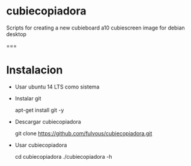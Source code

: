 # cubiecopiadora
Scripts for creating a new cubieboard a10 cubiescreen image for debian desktop

===

# Instalacion


+ Usar ubuntu 14 LTS como sistema
+ Instalar git

  apt-get install git -y

+ Descargar cubiecopiadora

  git clone https://github.com/fulvous/cubiecopiadora.git
    
+ Usar cubiecopiadora

  cd cubiecopiadora
  ./cubiecopiadora -h
